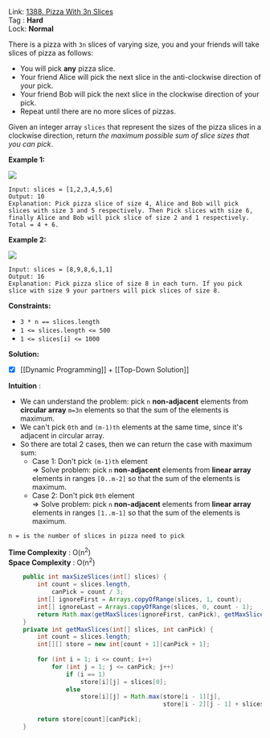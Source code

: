 Link: [1388. Pizza With 3n Slices](https://leetcode.com/problems/pizza-with-3n-slices/) <br>
Tag : **Hard**<br>
Lock: **Normal**

There is a pizza with `3n` slices of varying size, you and your friends will take slices of pizza as follows:

-   You will pick **any** pizza slice.
-   Your friend Alice will pick the next slice in the anti-clockwise direction of your pick.
-   Your friend Bob will pick the next slice in the clockwise direction of your pick.
-   Repeat until there are no more slices of pizzas.

Given an integer array `slices` that represent the sizes of the pizza slices in a clockwise direction, return _the maximum possible sum of slice sizes that you can pick_.

**Example 1:**

![](https://assets.leetcode.com/uploads/2020/02/18/sample_3_1723.png)

```
Input: slices = [1,2,3,4,5,6]
Output: 10
Explanation: Pick pizza slice of size 4, Alice and Bob will pick slices with size 3 and 5 respectively. Then Pick slices with size 6, finally Alice and Bob will pick slice of size 2 and 1 respectively. Total = 4 + 6.
```

**Example 2:**

![](https://assets.leetcode.com/uploads/2020/02/18/sample_4_1723.png)

```
Input: slices = [8,9,8,6,1,1]
Output: 16
Explanation: Pick pizza slice of size 8 in each turn. If you pick slice with size 9 your partners will pick slices of size 8.
```

**Constraints:**
-   `3 * n == slices.length`
-   `1 <= slices.length <= 500`
-   `1 <= slices[i] <= 1000`


**Solution:**

- [x] [[Dynamic Programming]] + [[Top-Down Solution]]

**Intuition** :
-   We can understand the problem: pick `n` **non-adjacent** elements from **circular array** `m=3n` elements so that the sum of the elements is maximum.
-   We can't pick `0th` and `(m-1)th` elements at the same time, since it's adjacent in circular array.
-   So there are total 2 cases, then we can return the case with maximum sum:
    -   Case 1: Don't pick `(m-1)th` element  
        => Solve problem: pick `n` **non-adjacent** elements from **linear array** elements in ranges `[0..m-2]` so that the sum of the elements is maximum.
    -   Case 2: Don't pick `0th` element  
        => Solve problem: pick `n` **non-adjacent** elements from **linear array** elements in ranges `[1..m-1]` so that the sum of the elements is maximum.

```
n = is the number of slices in pizza need to pick
```
**Time Complexity** : O(n<sup>2</sup>)<br>
**Space Complexity** : O(n<sup>2</sup>)

```java
    public int maxSizeSlices(int[] slices) {
        int count = slices.length,
            canPick = count / 3;
        int[] ignoreFirst = Arrays.copyOfRange(slices, 1, count);
        int[] ignoreLast = Arrays.copyOfRange(slices, 0, count - 1);
        return Math.max(getMaxSlices(ignoreFirst, canPick), getMaxSlices(ignoreLast, canPick));
    }
    private int getMaxSlices(int[] slices, int canPick) {
        int count = slices.length;
        int[][] store = new int[count + 1][canPick + 1];
        
        for (int i = 1; i <= count; i++)
            for (int j = 1; j <= canPick; j++)
                if (i == 1)
                    store[i][j] = slices[0];
                else
                    store[i][j] = Math.max(store[i - 1][j], 
                                           store[i - 2][j - 1] + slices[i - 1]);
        
        return store[count][canPick];
    }
```


